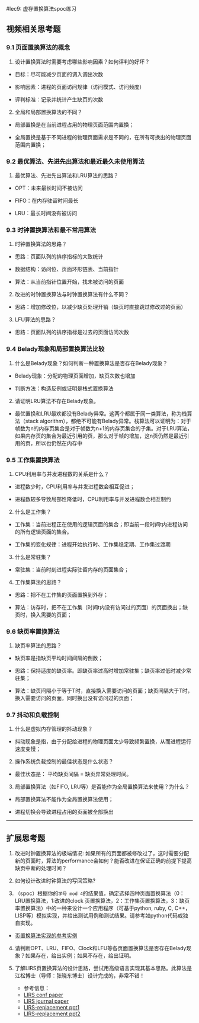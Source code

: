 #lec9: 虚存置换算法spoc练习

## 视频相关思考题

### 9.1 页面置换算法的概念

1. 设计置换算法时需要考虑哪些影响因素？如何评判的好坏？

- 目标：尽可能减少页面的调入调出次数

- 影响因素：进程的页面访问规律（访问模式、访问频度）

- 评判标准：记录并统计产生缺页的次数

2. 全局和局部置换算法的不同？

- 局部置换是在当前进程占用的物理页面范围内置换；

- 全局置换是基于不同进程的物理页面需求是不同的，在所有可换出的物理页面范围内置换；

### 9.2 最优算法、先进先出算法和最近最久未使用算法

1. 最优算法、先进先出算法和LRU算法的思路？

- OPT：未来最长时间不被访问

- FIFO：在内存驻留时间最长

- LRU：最长时间没有被访问

### 9.3 时钟置换算法和最不常用算法

1. 时钟置换算法的思路？

- 思路：页面队列的排序指标的大致统计

- 数据结构：访问位、页面环形链表、当前指针

- 算法：从当前指针位置开始，找未被访问的页面

2. 改进的时钟置换算法与时钟置换算法有什么不同？

- 思路：增加修改位，以减少缺页处理开销（缺页时直接跳过修改过的页面）

3. LFU算法的思路？

- 思路：页面队列的排序指标是过去的页面访问次数

### 9.4 Belady现象和局部置换算法比较

1. 什么是Belady现象？如何判断一种置换算法是否存在Belady现象？

- Belady现象：分配的物理页面增加，缺页次数也增加

- 判断方法：构造反例或证明是栈式置换算法

2. 请证明LRU算法不存在Belady现象。

- 最优置换和LRU最欢都没有Belady异常。这两个都属于同一类算法，称为栈算法（stack algorithm），都绝不可能有Belady异常。栈算法可以证明为：对于帧数为n的内存页集合是对于帧数为n+1的内存页集合的子集。对于LRU算法，如果内存页的集合为最近引用的页，那么对于帧的增加，这n页仍然是最近引用的页，所以也仍然在内存中

### 9.5 工作集置换算法

1. CPU利用率与并发进程数的关系是什么？

- 进程数少时，CPU利用率与并发进程数会相互促进；

- 进程数较多导致局部性降低时，CPU利用率与并发进程数会相互制约

2. 什么是工作集？

- 工作集：当前进程正在使用的逻辑页面的集合；即当前一段时间t内进程访问的所有逻辑页面的集合。

- 工作集的变化规律：进程开始执行时、工作集稳定期、工作集过渡期

3. 什么是常驻集？

- 常驻集：当前时刻进程实际驻留内存的页面集合；

4. 工作集算法的思路？

- 思路：把不在工作集的页面置换到外存；

- 算法：访存时，把不在工作集（时间t内没有访问过的页面）的页面换出；缺页时，换入需要的页面；

### 9.6 缺页率置换算法

1. 缺页率算法的思路？

- 缺页率是指缺页平均时间间隔的倒数；

- 思路：保持适度的缺页率。即缺页率过高时增加常驻集；缺页率过低时减少常驻集；

- 算法：缺页间隔小于等于T时，直接换入需要访问的页面；缺页间隔大于T时，换入需要访问的页面，同时换出没有访问过的页面；

### 9.7 抖动和负载控制

1. 什么是虚拟内存管理的抖动现象？

- 抖动现象是指，由于分配给进程的物理页面太少导致频繁置换，从而进程运行速度变慢；

2. 操作系统负载控制的最佳状态是什么状态？

- 最佳状态是： 平均缺页间隔 = 缺页异常处理时间。

3. 局部置换算法（如FIFO, LRU等）是否能作为全局置换算法来使用？为什么？

- 局部置换算法不能作为全局置换算法使用；

- 进程切换会导致进程占用的页面被全部换出

----

## 扩展思考题

1.  改进时钟置换算法的极端情况: 如果所有的页面都被修改过了，这时需要分配新的页面时，算法的performance会如何？能否改进在保证正确的前提下提高缺页中断的处理时间？

2.  如何设计改进时钟算法的写回策略?

3. （spoc）根据你的`学号 mod 4`的结果值，确定选择四种页面置换算法（0：LRU置换算法，1:改进的clock 页置换算法，2：工作集页置换算法，3：缺页率置换算法）中的一种来设计一个应用程序（可基于python, ruby, C, C++，LISP等）模拟实现，并给出测试用例和测试结果。请参考如python代码或独自实现。
 - [页置换算法实现的参考实例](https://github.com/chyyuu/ucore_lab/blob/master/related_info/lab3/page-replacement-policy.py)     

4. 请判断OPT、LRU、FIFO、Clock和LFU等各页面置换算法是否存在Belady现象？如果存在，给出实例；如果不存在，给出证明。

5. 了解LIRS页置换算法的设计思路，尝试用高级语言实现其基本思路。此算法是江松博士（导师：张晓东博士）设计完成的，非常不错！
	- 参考信息：
 	- [LIRS conf paper](http://www.ece.eng.wayne.edu/~sjiang/pubs/papers/jiang02_LIRS.pdf)
	 - [LIRS journal paper](http://www.ece.eng.wayne.edu/~sjiang/pubs/papers/jiang05_LIRS.pdf)
	 - [LIRS-replacement ppt1](http://dragonstar.ict.ac.cn/course_09/XD_Zhang/(6)-LIRS-replacement.pdf)
	 - [LIRS-replacement ppt2](http://www.ece.eng.wayne.edu/~sjiang/Projects/LIRS/sig02.ppt)
